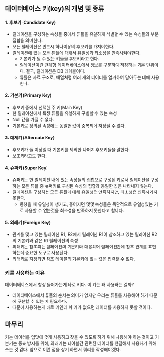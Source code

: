 ## 데이터베이스 키(key)의 개념 및 종류

#### 1. 후보키 (Candidate Key)

* 릴레이션을 구성하는 속성들 중에서 튜플을 유일하게 식별할 수 있는 속성들의 부분집합을 의미한다.
* 모든 릴레이션은 반드시 하나이상의 후보키를 가져야한다.
* 릴레이션에 있는 모든 튜플에 대해서 유일성과 최소성을 만족시켜야한다.
  * 기본키가 될 수 있는 키들을 후보키라고 한다.
  * 릴레이션이란 관계형 데이터베이스에서 정보를 구분하여 저장하는 기본 단위이다. 결국, 릴레이션은 DB 테이블이다.
  * 튜플은 자료 구조로, 배열처럼 여러 개의 데이터를 열거하여 담아두는 데에 사용한다.

#### 2. 기본키 (Primary Key)

* 후보키 중에서 선택한 주 키(Main Key)
* 한 릴레이션에서 특정 튜플을 유일하게 구별할 수 있는 속성
* Null 값을 가질 수 없다.
* 기본키로 정의된 속성에는 동일한 값이 중복되어 저장될 수 없다.

#### 3. 대체키 (Alternate Key)

* 후보키가 둘 이상일 때 기본키를 제외한 나머지 후보키들을 말한다.
* 보조키라고도 한다.

#### 4. 슈퍼키 (Super Key)

* 슈퍼키는 한 릴레이션 내에 있는 속성들의 집합으로 구성된 키로서 릴레이션을 구성하는 모든 튜플 중 슈퍼키로 구성된 속성의 집합과 동일한 값은 나타내지 않는다.
* 릴레이션을 구성하는 모든 튜플에 대해 유일성은 만족하지만, 최소성은 만족시키지 못한다.
  * 뭉쳤을 때 유일성이 생기고, 흩어지면 몇몇 속성들은 독단적으로 유일성있는 키로 사용할 수 없는것을 최소성을 만족하지 못한다고 합니다.

#### 5. 외래키 (Foreign Key)

* 관계를 맺고 있는 릴레이션 R1, R2에서 릴레이션 R1이 참조하고 있는 릴레이션 R2의 기본키와 같은 R1 릴레이션의 속성
* 외래키는 참조되는 릴레이션의 기본키와 대응되어 릴레이션간에 참조 관계를 표현하는데 중요한 도구로 사용된다.
* 외래키로 지정되면 참조 테이블의 기본키에 없는 값은 입력할 수 없다.

### 키를 사용하는 이유

데이터베이스에서 항상 들어가는게 바로 키다. 이 키는 왜 사용하는 걸까?

- 데이터베이스에서 튜플의 순서는 의미가 없지만 우리는 튜플를 사용해야 하기 때문에 구분할 수 있는 게 필요하다.
- 때문에 사용하는게 바로 키인데 이 키가 없으면 테이터를 사용하지 못할 것이다.

## 마무리

키는 데이터를 입맛에 맞게 사용하고 찾을 수 있도록 하기 위해 사용해야 하는 것이고 기본키는 중복 방지를 위해, 외래키는 테이블간 관련된 데이터를 연결해서 사용하기 위해 쓰는 것 같다. 앞으로 이런 점을 상기 하면서 쿼리를 작성해야겠다.